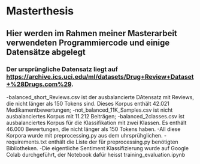 # Masterthesis
## Hier werden im Rahmen meiner Masterarbeit verwendeten Programmiercode und einige Datensätze abgelegt
### Der ursprüngliche Datensatz liegt auf  https://archive.ics.uci.edu/ml/datasets/Drug+Review+Dataset+%28Drugs.com%29.
-balanced_short_Reviews.csv ist der ausbalancierte DAtensatz mit Reviews, die nicht länger als 150 Tokens sind. Dieses Korpus enthält 42.021 Medikamentbewertungen;
-not_balanced_11K_Samples.csv ist nicht ausbalanciertes Korpus mit 11.212 Beiträgen;
-balanced_2classes.csv ist ausbalanciertes Korpus für die Klassifikation mit zwei Klassen. Es enthält 46.000 Bewertungen, die nicht länger als 150 Tokens haben.
-All diese Korpora wurde mit preprocessing.py aus dem uhrsprühglichen. 
-requirements.txt enthält die Liste der für preprocessing.py benötigten Bibliotheken.
-Die eigentliche Sentiment Klassifizierung wurde auf Google Colab durchgeführt, der Notebook dafür heisst training_evaluation.ipynb
